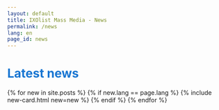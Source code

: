 ```yaml
---
layout: default
title: IXOlist Mass Media - News
permalink: /news
lang: en
page_id: news
---
```

<div class="news-block p-3">
  <div class="d-flex align-items-center justify-content-between w-100">
  <h1 style="color: #1976D2;" class="display-4 fw-bold mb-3">Latest news</h1>
  </div>
  {% for new in site.posts %}
    {% if new.lang == page.lang %}
      {% include new-card.html new=new %}
    {% endif %}
  {% endfor %}
</div>



